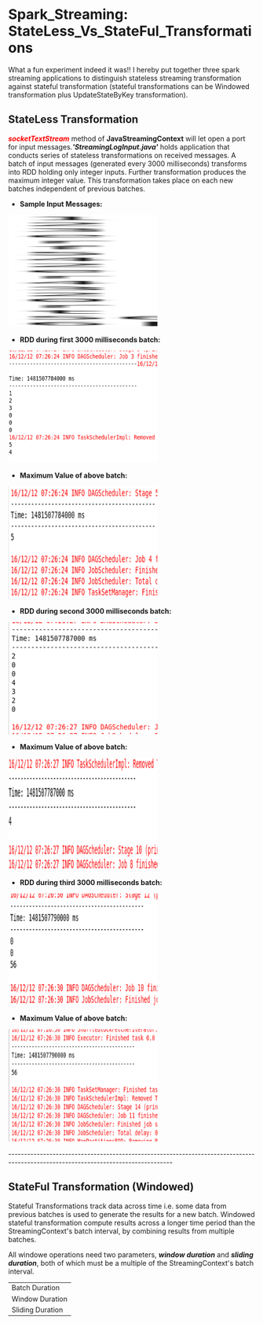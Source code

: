 # Spark_Streaming: StateLess_Vs_StateFul_Transformations
<p>What a fun experiment indeed it was!! I hereby put together three spark streaming applications to distinguish stateless streaming transformation against stateful transformation (stateful transformations can be Windowed transformation plus UpdateStateByKey transformation).</p>

StateLess Transformation
------------------------
<p><font color="red"><b><i>socketTextStream</i></b></font> method of <b>JavaStreamingContext</b> will let open a port for input messages.<b><i>'StreamingLogInput.java'</i></b> holds application that conducts series of stateless transformations on received messages. A batch of input messages (generated every 3000 milliseconds) transforms into RDD holding only integer inputs. Further transformation produces the maximum integer value. This transformation takes place on each new batches independent of previous batches.</p>

*   **Sample Input Messages:**

<html>
<body>
<img src="https://github.com/PandeySudeep/Spark_Streaming-StateLess-Vs.-StateFul-Transformations/blob/master/Inp_Msg_StreamingApplication.PNG" alt="input" style="width:304px;height:228px;">
</body>
</html>

*   **RDD during first 3000 milliseconds batch:**


<html>
<body>
<img src="https://github.com/PandeySudeep/Spark_Streaming-StateLess-Vs.-StateFul-Transformations/blob/master/StrApp1stBatch.PNG" alt="first batch" style="width:304px;height:228px;">
</body>
</html>


*   **Maximum Value of above batch:**


<html>
<body>
<img src="https://github.com/PandeySudeep/Spark_Streaming-StateLess-Vs.-StateFul-Transformations/blob/master/StrApp1stBatchMaxVal.PNG" alt="max val 1st batch" style="width:304px;height:228px;">
</body>
</html>


*   **RDD during second 3000 milliseconds batch:**


<html>
<body>
<img src="https://github.com/PandeySudeep/Spark_Streaming-StateLess-Vs.-StateFul-Transformations/blob/master/StrApp2ndBatch.PNG" alt="2nd batch" style="width:304px;height:228px;">
</body>
</html>


*   **Maximum Value of above batch:**


<html>
<body>
<img src="https://github.com/PandeySudeep/Spark_Streaming-StateLess-Vs.-StateFul-Transformations/blob/master/StrApp2ndBatchMaxVal.PNG" alt="Max val 2nd batch" style="width:304px;height:228px;">
</body>
</html>


*   **RDD during third 3000 milliseconds batch:**


<html>
<body>
<img src="https://github.com/PandeySudeep/Spark_Streaming-StateLess-Vs.-StateFul-Transformations/blob/master/StrApp3rdBatch.PNG" alt="3rd batch" style="width:304px;height:228px;">
</body>
</html>

*   **Maximum Value of above batch:**

<html>
<body>
<img src="https://github.com/PandeySudeep/Spark_Streaming-StateLess-Vs.-StateFul-Transformations/blob/master/StrApp3rdBatchMaxVal.PNG" alt="3rd batch max val" style="width:304px;height:228px;">
</body>
</html>

<p>----------------------------------------------------------------------------------------------------------------------------------</p>



StateFul Transformation (Windowed)
----------------------------------
<p>Stateful Transformations track data across time i.e. some data from previous batches is used to generate the results for a new batch. Windowed stateful transformation compute results across a longer time period than the StreamingContext's batch interval, by combining results from multiple batches.</p>
<p>All windowe operations need two parameters, <b><i>window duration</i></b> and <b><i>sliding duration</i></b>, both of which must be a multiple of the StreamingContext's batch interval.</p>

<table style="width:100%">
  <tr>
    <td>Batch Duration</td>
  </tr>
  <tr>
    <td>Window Duration</td>
  </tr>
  <tr>
    <td>Sliding Duration</td>
  </tr>
  </table>
















